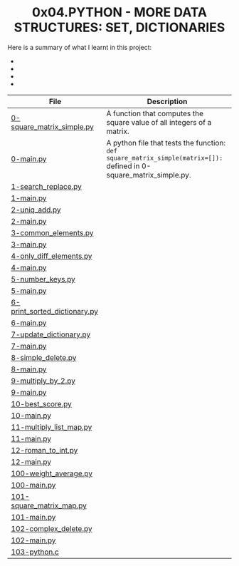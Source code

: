 <h1 align="center">0x04.PYTHON - MORE DATA STRUCTURES: SET, DICTIONARIES</h1>
Here is a summary of what I learnt in this project: 
<ul>
<li></li>
<li></li>
<li></li>
<li></li>
</ul>

|File|Description|
|--|--|
|[0-square_matrix_simple.py](https://github.com/GM-Samuelstein/alx-higher_level_programming/blob/master/0x04-python-more_data_structures/0-square_matrix_simple.py)|A function that computes the square value of all integers of a matrix.|
|[0-main.py](https://github.com/GM-Samuelstein/alx-higher_level_programming/blob/master/0x04-python-more_data_structures/0-main.py)|A python file that tests the function: <code>def square_matrix_simple(matrix=[]):</code> defined in 0-square_matrix_simple.py.|
|[1-search_replace.py](https://github.com/GM-Samuelstein/alx-higher_level_programming/blob/master/0x04-python-more_data_structures/1-search_replace.py)||
|[1-main.py](https://github.com/GM-Samuelstein/alx-higher_level_programming/blob/master/0x04-python-more_data_structures/1-main.py)||
|[2-uniq_add.py](https://github.com/GM-Samuelstein/alx-higher_level_programming/blob/master/0x04-python-more_data_structures/2-uniq_add.py)||
|[2-main.py](https://github.com/GM-Samuelstein/alx-higher_level_programming/blob/master/0x04-python-more_data_structures/2-main.py)||
|[3-common_elements.py](https://github.com/GM-Samuelstein/alx-higher_level_programming/blob/master/0x04-python-more_data_structures/3-common_elements.py)||
|[3-main.py](https://github.com/GM-Samuelstein/alx-higher_level_programming/blob/master/0x04-python-more_data_structures/3-main.py)||
|[4-only_diff_elements.py](https://github.com/GM-Samuelstein/alx-higher_level_programming/blob/master/0x04-python-more_data_structures/4-only_diff_elements.py)||
|[4-main.py](https://github.com/GM-Samuelstein/alx-higher_level_programming/blob/master/0x04-python-more_data_structures/4-main.py)||
|[5-number_keys.py](https://github.com/GM-Samuelstein/alx-higher_level_programming/blob/master/0x04-python-more_data_structures/5-number_keys.py)||
|[5-main.py](https://github.com/GM-Samuelstein/alx-higher_level_programming/blob/master/0x04-python-more_data_structures/5-main.py)||
|[6-print_sorted_dictionary.py](https://github.com/GM-Samuelstein/alx-higher_level_programming/blob/master/0x04-python-more_data_structures/6-print_sorted_dictionary.py)||
|[6-main.py](https://github.com/GM-Samuelstein/alx-higher_level_programming/blob/master/0x04-python-more_data_structures/6-main.py)||
|[7-update_dictionary.py](https://github.com/GM-Samuelstein/alx-higher_level_programming/blob/master/0x04-python-more_data_structures/7-update_dictionary.py)||
|[7-main.py](https://github.com/GM-Samuelstein/alx-higher_level_programming/blob/master/0x04-python-more_data_structures/7-main.py)||
|[8-simple_delete.py](https://github.com/GM-Samuelstein/alx-higher_level_programming/blob/master/0x04-python-more_data_structures/8-simple_delete.py)||
|[8-main.py](https://github.com/GM-Samuelstein/alx-higher_level_programming/blob/master/0x04-python-more_data_structures/8-main.py)||
|[9-multiply_by_2.py](https://github.com/GM-Samuelstein/alx-higher_level_programming/blob/master/0x04-python-more_data_structures/9-multiply_by_2.py)||
|[9-main.py](https://github.com/GM-Samuelstein/alx-higher_level_programming/blob/master/0x04-python-more_data_structures/9-main.py)||
|[10-best_score.py](https://github.com/GM-Samuelstein/alx-higher_level_programming/blob/master/0x04-python-more_data_structures/10-best_score.py)||
|[10-main.py](https://github.com/GM-Samuelstein/alx-higher_level_programming/blob/master/0x04-python-more_data_structures/10-main.py)||
|[11-multiply_list_map.py](https://github.com/GM-Samuelstein/alx-higher_level_programming/blob/master/0x04-python-more_data_structures/11-multiply_list_map.py)||
|[11-main.py](https://github.com/GM-Samuelstein/alx-higher_level_programming/blob/master/0x04-python-more_data_structures/11-main.py)||
|[12-roman_to_int.py](https://github.com/GM-Samuelstein/alx-higher_level_programming/blob/master/0x04-python-more_data_structures/12-roman_to_int.py)||
|[12-main.py](https://github.com/GM-Samuelstein/alx-higher_level_programming/blob/master/0x04-python-more_data_structures/12-main.py)||
|[100-weight_average.py](https://github.com/GM-Samuelstein/alx-higher_level_programming/blob/master/0x04-python-more_data_structures/100-weight_average.py)||
|[100-main.py](https://github.com/GM-Samuelstein/alx-higher_level_programming/blob/master/0x04-python-more_data_structures/100-main.py)||
|[101-square_matrix_map.py](https://github.com/GM-Samuelstein/alx-higher_level_programming/blob/master/0x04-python-more_data_structures/101-square_matrix_map.py)||
|[101-main.py](https://github.com/GM-Samuelstein/alx-higher_level_programming/blob/master/0x04-python-more_data_structures/101-main.py)||
|[102-complex_delete.py](https://github.com/GM-Samuelstein/alx-higher_level_programming/blob/master/0x04-python-more_data_structures/102-complex_delete.py)||
|[102-main.py](https://github.com/GM-Samuelstein/alx-higher_level_programming/blob/master/0x04-python-more_data_structures/102-main.py)||
|[103-python.c](https://github.com/GM-Samuelstein/alx-higher_level_programming/blob/master/0x04-python-more_data_structures/103-python.c)||
